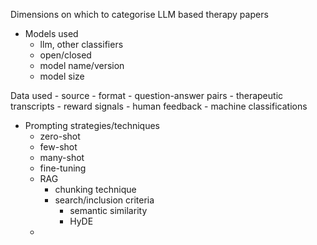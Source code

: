 Dimensions on which to categorise LLM based therapy papers


- Models used
    - llm, other classifiers
    - open/closed
    - model name/version
    - model size


Data used
    - source
    - format
        - question-answer pairs
        - therapeutic transcripts
    - reward signals
        - human feedback
        - machine classifications


- Prompting strategies/techniques
    - zero-shot
    - few-shot
    - many-shot
    - fine-tuning
    - RAG
        - chunking technique
        - search/inclusion criteria
            - semantic similarity
            - HyDE
    -
